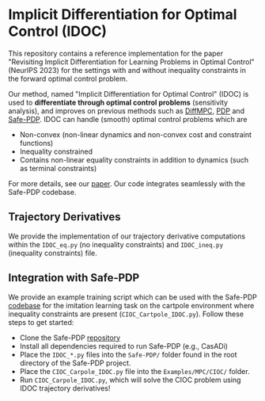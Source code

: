 # Implicit Differentiation for Optimal Control (IDOC)
This repository contains a reference implementation for the paper "Revisiting Implicit Differentiation for Learning Problems in Optimal Control" (NeurIPS 2023) for the settings with and without inequality constraints in the forward optimal control problem. 

Our method, named "Implicit Differentiation for Optimal Control" (IDOC) is used to __differentiate through optimal control problems__ (sensitivity analysis), and improves on previous methods such as [DiffMPC](https://github.com/locuslab/differentiable-mpc), [PDP](https://github.com/wanxinjin/Pontryagin-Differentiable-Programming) and [Safe-PDP](https://github.com/wanxinjin/Safe-PDP). IDOC can handle (smooth) optimal control problems which are

* Non-convex (non-linear dynamics and non-convex cost and constraint functions)
* Inequality constrained
* Contains non-linear equality constraints in addition to dynamics (such as terminal constraints)

For more details, see our [paper](https://proceedings.neurips.cc/paper_files/paper/2023/file/bcfcf7232cb74e1ef82d751880ff835b-Paper-Conference.pdf). Our code integrates seamlessly with the Safe-PDP codebase.

## Trajectory Derivatives

We provide the implementation of our trajectory derivative computations within the `IDOC_eq.py` (no inequality constraints) and `IDOC_ineq.py` (inequality constraints) file. 

## Integration with Safe-PDP

We provide an example training script which can be used with the Safe-PDP [codebase](https://github.com/wanxinjin/Safe-PDP/tree/main) for the imitation learning task on the cartpole environment where inequality constraints are present (`CIOC_Cartpole_IDOC.py`). Follow these steps to get started:

* Clone the Safe-PDP [repository](https://github.com/wanxinjin/Safe-PDP/tree/main)
* Install all dependencies required to run Safe-PDP (e.g., CasADi)
* Place the `IDOC_*.py` files into the `Safe-PDP/` folder found in the root directory of the Safe-PDP project. 
* Place the `CIOC_Carpole_IDOC.py` file into the `Examples/MPC/CIOC/` folder. 
* Run `CIOC_Carpole_IDOC.py`, which will solve the CIOC problem using IDOC trajectory derivatives!
